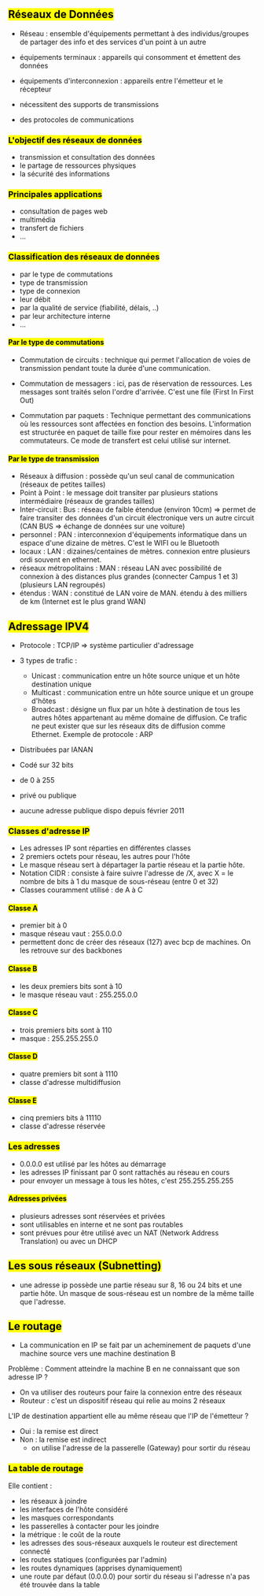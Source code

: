 ## <mark class="hltr-green format">Réseaux de Données</mark>
- Réseau : ensemble d'équipements permettant à des individus/groupes de partager des info et des services d'un point à un autre

- équipements terminaux : appareils qui consomment et émettent des données
- équipements d'interconnexion : appareils entre l'émetteur et le récepteur

- nécessitent des supports de transmissions
- des protocoles de communications

### <mark class="hltr-pink format">L'objectif des réseaux de données</mark>

- transmission et consultation des données
- le partage de ressources physiques
- la sécurité des informations

### <mark class="hltr-pink format">Principales applications</mark>

- consultation de pages web
- multimédia
- transfert de fichiers
- ...

### <mark class="hltr-pink format">Classification des réseaux de données</mark>

- par le type de commutations
- type de transmission
- type de connexion
- leur débit
- par la qualité de service (fiabilité, délais, ..)
- par leur architecture interne
- ...

#### <mark class="hltr-blue format">Par le type de commutations</mark>

- Commutation de circuits : technique qui permet l'allocation de voies de transmission pendant toute la durée d'une communication.

- Commutation de messagers : ici, pas de réservation de ressources. Les messages sont traités selon l'ordre d'arrivée. C'est une file (First In First Out)

- Commutation par paquets : Technique permettant des communications où les ressources sont affectées en fonction des besoins. L'information est structurée en paquet de taille fixe pour rester en mémoires dans les commutateurs. Ce mode de transfert est celui utilisé sur internet.


#### <mark class="hltr-blue format">Par le type de transmission</mark>

- Réseaux à diffusion : possède qu'un seul canal de communication (réseaux de petites tailles)
- Point à Point : le message doit transiter par plusieurs stations intermédiaire (réseaux de grandes tailles)
- Inter-circuit : Bus : réseau de faible étendue (environ 10cm) => permet de faire transiter des données d'un circuit électronique vers un autre circuit (CAN BUS => échange de données sur une voiture)
- personnel : PAN : interconnexion d'équipements informatique dans un espace d'une dizaine de mètres. C'est le WIFI ou le Bluetooth
- locaux : LAN : dizaines/centaines de mètres. connexion entre plusieurs ordi souvent en ethernet.
- réseaux métropolitains : MAN : réseau LAN avec possibilité de connexion à des distances plus grandes (connecter Campus 1 et 3) (plusieurs LAN regroupés)
- étendus : WAN : constitué de LAN voire de MAN. étendu à des milliers de km (Internet est le plus grand WAN)

## <mark class="hltr-green format">Adressage IPV4</mark>

- Protocole : TCP/IP => système particulier d'adressage

- 3 types de trafic :
	- Unicast : communication entre un hôte source unique et un hôte destination unique
	- Multicast : communication entre un hôte source unique et un groupe d'hôtes
	- Broadcast : désigne un flux par un hôte à destination de tous les autres hôtes appartenant au même domaine de diffusion. Ce trafic ne peut exister que sur les réseaux dits de diffusion comme Ethernet. Exemple de protocole : ARP

- Distribuées par IANAN
- Codé sur 32 bits
- de 0 à 255
- privé ou publique
- aucune adresse publique dispo depuis février 2011

### <mark class="hltr-pink format">Classes d'adresse IP</mark>

- Les adresses IP sont réparties en différentes classes
- 2 premiers octets pour réseau, les autres pour l'hôte
- Le masque réseau sert à départager la partie réseau et la partie hôte.
- Notation CIDR : consiste à faire suivre l'adresse de /X, avec X = le nombre de bits à 1 du masque de sous-réseau (entre 0 et 32)
- Classes couramment utilisé : de A à C

#### <mark class="hltr-blue format">Classe A</mark>

- premier bit à 0
- masque réseau vaut : 255.0.0.0
- permettent donc de créer des réseaux (127) avec bcp de machines. On les retrouve sur des backbones

#### <mark class="hltr-blue format">Classe B</mark>

- les deux premiers bits sont à 10
- le masque réseau vaut : 255.255.0.0
#### <mark class="hltr-blue format">Classe C</mark>

- trois premiers bits sont à 110
- masque : 255.255.255.0

#### <mark class="hltr-blue format">Classe D</mark>
- quatre premiers bit sont à 1110
- classe d'adresse multidiffusion
#### <mark class="hltr-blue format">Classe E</mark>
- cinq premiers bits à 11110
- classe d'adresse réservée


### <mark class="hltr-pink format">Les adresses </mark>
- 0.0.0.0 est utilisé par les hôtes au démarrage
- les adresses IP finissant par 0 sont rattachés au réseau en cours
- pour envoyer un message à tous les hôtes, c'est 255.255.255.255

#### <mark class="hltr-blue format">Adresses privées</mark>

- plusieurs adresses sont réservées et privées
- sont utilisables en interne et ne sont pas routables
- sont prévues pour être utilisé avec un NAT (Network Address Translation) ou avec un DHCP

## <mark class="hltr-green format">Les sous réseaux (Subnetting)</mark>
- une adresse ip possède une partie réseau sur 8, 16 ou 24 bits et une partie hôte.
Un masque de sous-réseau est un nombre de la même taille que l'adresse. 


## <mark class="hltr-green format">Le routage</mark>

- La communication en IP se fait par un acheminement de paquets d'une machine source vers une machine destination B

Problème : Comment atteindre la machine B en ne connaissant que son adresse IP ?
- On va utiliser des routeurs pour faire la connexion entre des réseaux
- Routeur : c'est un dispositif réseau qui relie au moins 2 réseaux

L'IP de destination appartient elle au même réseau que l'IP de l'émetteur ?
- Oui : la remise est direct
- Non : la remise est indirect
	- on utilise l'adresse de la passerelle (Gateway) pour sortir du réseau

### <mark class="hltr-pink format">La table de routage</mark>
Elle contient : 
- les réseaux à joindre
- les interfaces de l'hôte considéré
- les masques correspondants
- les passerelles à contacter pour les joindre
- la métrique : le coût de la route
- les adresses des sous-réseaux auxquels le routeur est directement connecté
- les routes statiques (configurées par l'admin)
- les routes dynamiques (apprises dynamiquement)
- une route par défaut (0.0.0.0) pour sortir du réseau si l'adresse n'a pas été trouvée dans la table